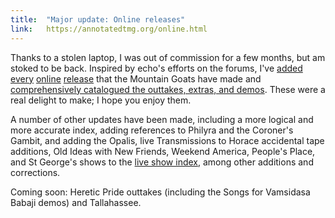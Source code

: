 ```yaml
---
title:  "Major update: Online releases"
link:   https://annotatedtmg.org/online.html
---
```


Thanks to a stolen laptop, I was out of commission for a few months, but
am stoked to be back. Inspired by echo's efforts on the forums, I've
[added](https://annotatedtmg.org/online.html)
[every](https://annotatedtmg.org/hospicio.html)
[online](https://annotatedtmg.org/australia.html)
[release](https://annotatedtmg.org/mike.html) that the Mountain Goats
have made and [comprehensively catalogued the outtakes, extras, and
demos](https://annotatedtmg.org/series.html#extra). These were a real
delight to make; I hope you enjoy them.

A number of other updates have been made, including a more logical and
more accurate index, adding references to Philyra and the Coroner's
Gambit, and adding the Opalis, live Transmissions to Horace accidental
tape additions, Old Ideas with New Friends, Weekend America, People's
Place, and St George's shows to the [live show
index](https://annotatedtmg.org/live.html), among other additions and
corrections.

Coming soon: Heretic Pride outtakes (including the Songs for Vamsidasa
Babaji demos) and Tallahassee.
